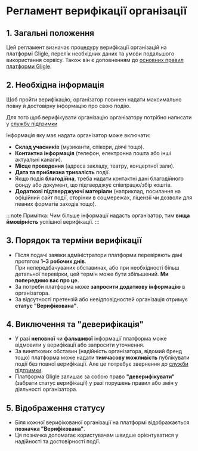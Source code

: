 # Регламент верифікації організації

## 1. Загальні положення
Цей регламент визначає процедуру верифікації організацій на платформі Gligle, перелік необхідних даних та умови подальшого використання сервісу.
Також він є доповненням до [основних правил платформи Gligle](/docs/legal/general-rules.md).

## 2. Необхідна інформація
Щоб пройти верифікацію, організатор повинен надати максимально повну й достовірну інформацію про свою подію.

Для того щоб верифікувати організацію організатору потрібно написати у [службу підтримки](/docs/organizer/support)

Інформація яку має надати організатор може включати:
- **Склад учасників** (музиканти, спікери, діячі тощо).
- **Контактна інформація** (телефон, електронна пошта або інші актуальні канали).
- **Місце проведення** (адреса закладу, театру, концертної зали).
- **Дата та приблизна тривалість** події.
- Якщо подія **благодійна**, треба надати контактні дані благодійного фонду або документ, що підтверджує співпрацю/збір коштів.
- **Додаткові підтверджуючі матеріали** (наприклад, посилання на офіційний сайт події, сторінки в соцмережах, ліцензії чи дозволи для певних форматів заходів тощо).

:::note Примітка: 
Чим більше інформації надасть організатор, тим **вища ймовірність** успішної верифікації.
:::
## 3. Порядок та терміни верифікації
- Після подачі заявки адміністратори платформи перевіряють дані протягом **1–3 робочих днів**.  
При непередбачуваних обставинах, або при необхідності більш детальної перевірки, цей термін може бути збільшений. **Ми попередимо вас про це.**
- За потреби платформа може **запросити додаткову інформацію** в організатора.
- За відсутності претензій або невідповідностей організація отримує **статус "Верифікована"**.

## 4. Виключення та "деверифікація"
- У разі **неповної** чи **фальшивої** інформації платформа може відмовити у верифікації або запросити уточнення.
- За виняткових обставин (надійність організатора, відомий бренд тощо) платформа може надати **тимчасову можливість** публікувати події без повної верифікації. Але це потребує звернення до [служби підтримки](/docs/organizer/support).
- Платформа Gligle залишає за собою право **"деверифікувати"** (забрати статус верифікації) у разі порушень правил або змін у діяльності організатора.

## 5. Відображення статусу
- Біля кожної верифікованої організації на платформі відображається **позначка "Верифікована"**.
- Ця позначка допомагає користувачам швидше орієнтуватися у надійності та достовірності події.
